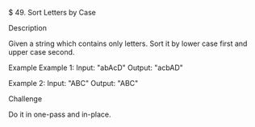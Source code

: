 $ 49. Sort Letters by Case

Description

Given a string which contains only letters. Sort it by lower case first and upper case second.

Example
Example 1:
	Input:  "abAcD"
	Output:  "acbAD"

Example 2:
	Input: "ABC"
	Output:  "ABC"
	
Challenge

Do it in one-pass and in-place.	
	
